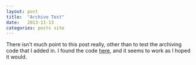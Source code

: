 ```yaml
---
layout: post
title:  "Archive Test"
date:   2013-11-13
categories: posts site 
---
```


There isn't much point to this post really, other than to test the archiving
code that I added in. I found the code [here][archive], and it seems to work as
I hoped it would.

[archive]: http://mikerowecode.com/2010/08/jekyll_archives_grouped_by_year.html
